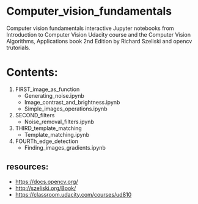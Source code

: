# Computer_vision_fundamentals
Computer vision fundamentals interactive Jupyter notebooks from Introduction to Computer Vision Udacity course and the Computer Vision Algorithms, Applications book 2nd Edition by Richard Szeliski and opencv trutorials.

# Contents:
1. FIRST_image_as_function
    - Generating_noise.ipynb
    - Image_contrast_and_brightness.ipynb
    - Simple_images_operations.ipynb
2. SECOND_filters
    - Noise_removal_filters.ipynb 
3. THIRD_template_matching
    - Template_matching.ipynb
4. FOURTh_edge_detection
    - Finding_images_gradients.ipynb

## resources:
-	https://docs.opencv.org/
-	http://szeliski.org/Book/
-	https://classroom.udacity.com/courses/ud810

